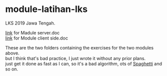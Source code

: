 # module-latihan-lks
LKS 2019 Jawa Tengah.

[link](https://drive.google.com/file/d/1Om9IEdTGr04A1HoD1FxGg8B-VEkDQZ9l/view?usp=sharing) for Madule server.doc\
[link](https://drive.google.com/file/d/1_-5D63nYOKxs-HELqx6nX9NU6zFefddD/view?usp=sharing) for Module client side.doc

These are the two folders containing the exercises for the two modules above.\
but I think that's bad practice, I just wrote it without any prior plans.\
just get it done as fast as I can, so it's a bad algorithm, ots of [Spaghetti](https://en.wikipedia.org/wiki/Spaghetti_code) and so on.
